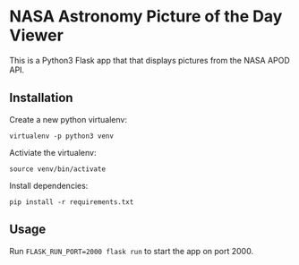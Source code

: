 # NASA Astronomy Picture of the Day Viewer

This is a Python3 Flask app that that displays pictures from the NASA APOD API.

## Installation

Create a new python virtualenv:
```
virtualenv -p python3 venv
```

Activiate the virtualenv:

```
source venv/bin/activate
```

Install dependencies:
```
pip install -r requirements.txt
```

## Usage

Run `FLASK_RUN_PORT=2000 flask run` to start the app on port 2000.

